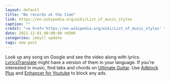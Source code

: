 ```yaml
---
layout: default
title: "No records at the time"
link: https://en.wikipedia.org/wiki/List_of_music_styles
caption: ""
credit: "<a href='https://en.wikipedia.org/wiki/List_of_music_styles' target='_blank'>Read more…</a>"
date: 2021-12-01 00:00:00 +0300
categories: jekyll update
tags: new post
---
```


Look up any song on Google and see the video along with lyrics. <a href="https://lyricstranslate.com/en/languages.html" target="_blank">LyricsTranslate</a> might have a version of them in your language. If you're interested in music, find tabs and chords on <a href="https://www.ultimate-guitar.com/explore" target="_blank">Ultimate Guitar</a>. Use <a href="https://adblockplus.org/" target="_blank">Adblock Plus</a> and <a href="https://www.mrfdev.com/enhancer-for-youtube" target="_blank">Enhancer for Youtube</a> to block any ads.
